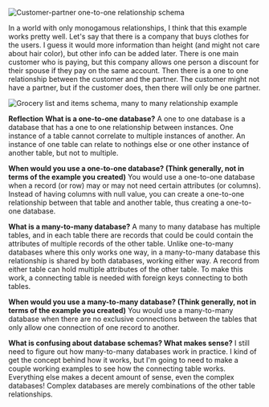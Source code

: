 ![Customer-partner one-to-one relationship schema](../imgs/customer-schema.png)

In a world with only monogamous relationships, I think that this example works pretty well. Let's say that there is a company that buys clothes for the users. I guess it would more information than height (and might not care about hair color), but other info can be added later. There is one main customer who is paying, but this company allows one person a discount for their spouse if they pay on the same account. Then there is a one to one relationship between the customer and the partner. The customer might not have a partner, but if the customer does, then there will only be one partner.

![Grocery list and items schema, many to many relationship example](../imgs/grocery_list_schema.png)

**Reflection**
**What is a one-to-one database?**
A one to one database is a database that has a one to one relationship between instances. One instance of a table cannot correlate to multiple instances of another. An instance of one table can relate to nothings else or one other instance of another table, but not to multiple.

**When would you use a one-to-one database? (Think generally, not in terms of the example you created)**
You would use a one-to-one database when a record (or row) may or may not need certain attributes (or columns). Instead of having columns with null value, you can create a one-to-one relationship between that table and another table, thus creating a one-to-one database.

**What is a many-to-many database?**
A many to many database has multiple tables, and in each table there are records that could be could contain the attributes of multiple records of the other table. Unlike one-to-many databases where this only works one way, in a many-to-many database this relationship is shared by both databases, working either way. A record from either table can hold multiple attributes of the other table. To make this work, a connecting table is needed with foreign keys connecting to both tables.

**When would you use a many-to-many database? (Think generally, not in terms of the example you created)**
You would use a many-to-many database when there are no exclusive connections between the tables that only allow one connection of one record to another.

**What is confusing about database schemas? What makes sense?**
I still need to figure out how many-to-many databases work in practice. I kind of get the concept behind how it works, but I'm going to need to make a couple working examples to see how the connecting table works. Everything else makes a decent amount of sense, even the complex databases! Complex databases are merely combinations of the other table relationships.
